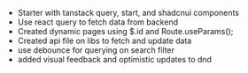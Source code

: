 - Starter with tanstack query, start, and shadcnui components
- Use react query to fetch data from backend
- Created dynamic pages using $.id and Route.useParams();
- Created api file on libs to fetch and update data
- use debounce for querying on search filter
- added visual feedback and optimistic updates to dnd
